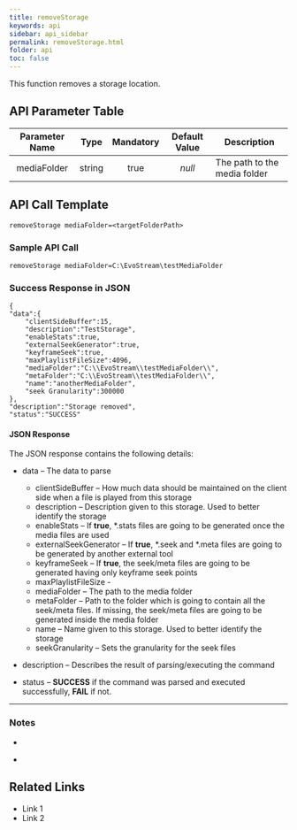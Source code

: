 ```yaml
---
title: removeStorage
keywords: api
sidebar: api_sidebar
permalink: removeStorage.html
folder: api
toc: false
---
```




This function removes a storage location.





## API Parameter Table

| Parameter Name |  Type  | Mandatory | Default Value | Description                  |
| :------------: | :----: | :-------: | :-----------: | ---------------------------- |
|  mediaFolder   | string |   true    |    *null*     | The path to the media folder |



## API Call Template

``` 
removeStorage mediaFolder=<targetFolderPath>
```



### Sample API Call

``` 
removeStorage mediaFolder=C:\EvoStream\testMediaFolder
```



### Success Response in JSON

``` 
{
"data":{
    "clientSideBuffer":15,
    "description":"TestStorage",
    "enableStats":true,
    "externalSeekGenerator":true,
    "keyframeSeek":true,
    "maxPlaylistFileSize":4096,
    "mediaFolder":"C:\\EvoStream\\testMediaFolder\\",
    "metaFolder":"C:\\EvoStream\\testMediaFolder\\",
    "name":"anotherMediaFolder",
    "seek Granularity":300000
},
"description":"Storage removed",
"status":"SUCCESS"
```



#### **JSON Response**

The JSON response contains the following details:

- data – The data to parse
  - clientSideBuffer – How much data should be maintained on the client side when a file is played from this storage
  - description – Description given to this storage. Used to better identify the storage
  - enableStats – If **true**, *.stats files are going to be generated once the media files are used
  - externalSeekGenerator – If **true**, *.seek and *.meta files are going to be generated by another external tool
  - keyframeSeek – If **true**, the seek/meta files are going to be generated having only keyframe seek points
  - maxPlaylistFileSize - 
  - mediaFolder – The path to the media folder
  - metaFolder – Path to the folder which is going to contain all the seek/meta files. If missing, the seek/meta files are going to be generated inside the media folder
  - name – Name given to this storage. Used to better identify the storage
  - seekGranularity – Sets the granularity for the seek files


- description – Describes the result of parsing/executing the command
- status – **SUCCESS** if the command was parsed and executed successfully, **FAIL** if not.

------

### Notes

- ​

- ​





## **Related Links**

- Link 1
- Link 2